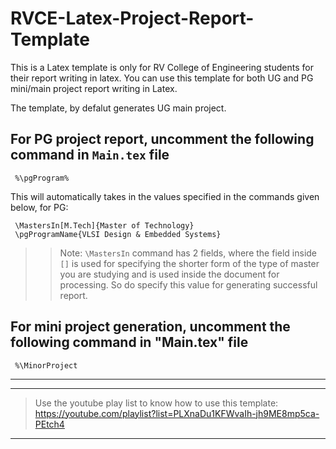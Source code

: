 # RVCE-Latex-Project-Report-Template
This is a Latex template is only for RV College of Engineering students for their report writing in latex. You can use this template for both UG and PG mini/main project report writing in Latex.

The template, by defalut generates UG main project.

## For PG project report, uncomment the following command in `Main.tex` file

```
 %\pgProgram%
```

This will automatically takes in the values specified in the commands given below, for PG: 
```
 \MastersIn[M.Tech]{Master of Technology} 
 \pgProgramName{VLSI Design & Embedded Systems}
```
>> Note: `\MastersIn` command has 2 fields, where the field inside `[]` is used for specifying the shorter form of the type of master you are studying and is used inside the document for processing. So do specify this value for generating successful report.

## For mini project generation, uncomment the following command in "Main.tex" file
```
 %\MinorProject
```
---
---
>Use the youtube play list to know how to use this template: https://youtube.com/playlist?list=PLXnaDu1KFWvaIh-jh9ME8mp5ca-PEtch4
---